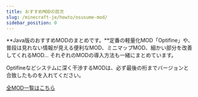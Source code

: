 ```yaml
---
title: おすすめMODの目次
slug: /minecraft-je/howto/osusume-mod/
sidebar_position: 0
---
```


**Java版のおすすめMODのまとめです。**定番の軽量化MOD「Optifine」や、普段は見れない情報が見える便利なMOD、ミニマップMOD、細かい部分を改善してくれるMOD… それぞれのMODの導入方法も一緒にまとめています。

Optifineなどシステムに深く干渉するMODは、必ず最後の桁までバージョンと合致したものを入れてください。

<a href="/minecraft-je/mod" class="button button--primary">全MOD一覧はこちら</a>
